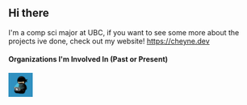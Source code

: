 ## Hi there
I'm a comp sci major at UBC, if you want to see some more about the projects ive done, check out my website! https://cheyne.dev


#### Organizations I'm Involved In (Past or Present)
[<img src="CodeNinjas.png" width="48">](https://github.com/CNSeattle)
